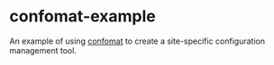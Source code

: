 # confomat-example

An example of using [confomat](https://github.com/illumos/confomat) to create a
site-specific configuration management tool.
